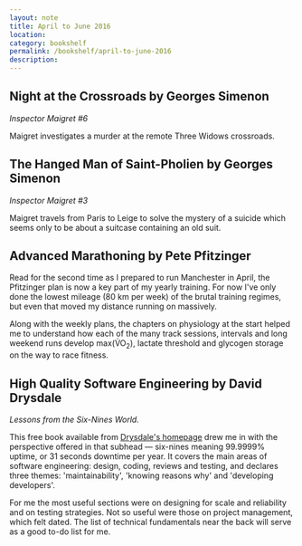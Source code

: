 ```yaml
---
layout: note
title: April to June 2016
location: 
category: bookshelf
permalink: /bookshelf/april-to-june-2016
description:
---
```


## Night at the Crossroads by Georges Simenon

_Inspector Maigret #6_

Maigret investigates a murder at the remote Three Widows crossroads.

## The Hanged Man of Saint-Pholien by Georges Simenon

_Inspector Maigret #3_

Maigret travels from Paris to Leige to solve the mystery of a suicide which
seems only to be about a suitcase containing an old suit.

## Advanced Marathoning by Pete Pfitzinger  

Read for the second time as I prepared to run Manchester in April, the
Pfitzinger plan is now a key part of my yearly training. For now I've only done
the lowest mileage (80 km per week) of the brutal training regimes, but even
that moved my distance running on massively.

Along with the weekly plans, the chapters on physiology at the start helped me
to understand how each of the many track sessions, intervals and long weekend
runs develop $\mathrm{max(\dot{V}O_2)}$, lactate threshold and glycogen storage
on the way to race fitness.

## High Quality Software Engineering by David Drysdale

_Lessons from the Six-Nines World._ 

This free book available from [Drysdale's homepage][0] drew me in with the
perspective  offered in that subhead &mdash; six-nines meaning 99.9999% uptime,
or 31 seconds downtime per year. It covers the main areas of software
engineering: design, coding, reviews and testing, and declares three themes:
'maintainability', 'knowing reasons why' and 'developing developers'.

For me the most useful sections were on designing for scale and reliability and
on testing strategies. Not so useful were those on project management, which
felt dated. The list of technical fundamentals near the back will serve as a
good to-do list for me.

[0]: http://lurklurk.org/
